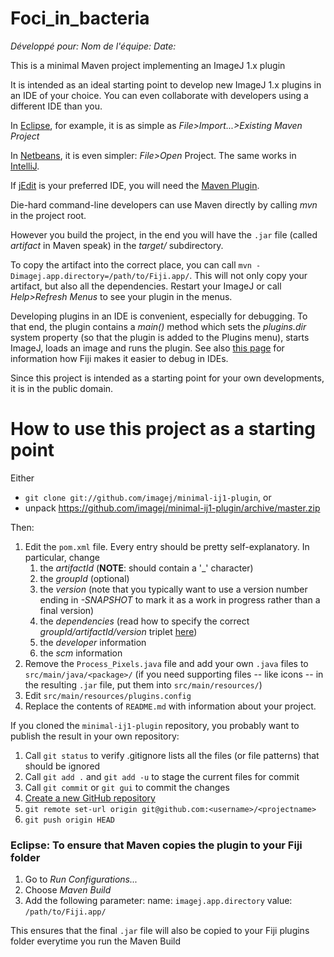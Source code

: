 # Foci_in_bacteria

*Développé pour:*
*Nom de l'équipe:*
*Date:*

This is a minimal Maven project implementing an ImageJ 1.x plugin

It is intended as an ideal starting point to develop new ImageJ 1.x plugins
in an IDE of your choice. You can even collaborate with developers using a
different IDE than you.

In [Eclipse](http://eclipse.org), for example, it is as simple as
_File&gt;Import...&gt;Existing Maven Project_

In [Netbeans](http://netbeans.org), it is even simpler: _File&gt;Open_
Project. The same works in [IntelliJ](http://jetbrains.net).

If [jEdit](http://jedit.org) is your preferred IDE, you will need the [Maven
Plugin](http://plugins.jedit.org/plugins/?MavenPlugin).

Die-hard command-line developers can use Maven directly by calling _mvn_
in the project root.

However you build the project, in the end you will have the ```.jar``` file
(called *artifact* in Maven speak) in the _target/_ subdirectory.

To copy the artifact into the correct place, you can call ```mvn
-Dimagej.app.directory=/path/to/Fiji.app/```. This will not only copy your
artifact, but also all the dependencies. Restart your ImageJ or call
*Help>Refresh Menus* to see your plugin in the menus.

Developing plugins in an IDE is convenient, especially for debugging. To
that end, the plugin contains a _main()_ method which sets the _plugins.dir_
system property (so that the plugin is added to the Plugins menu), starts
ImageJ, loads an image and runs the plugin. See also
[this page](fiji.sc/Debugging#Debugging_plugins_in_an_IDE_.28Netbeans.2C_IntelliJ.2C_Eclipse.2C_etc.29)
for information how Fiji makes it easier to debug in IDEs.

Since this project is intended as a starting point for your own
developments, it is in the public domain.

How to use this project as a starting point
===========================================

Either

* ```git clone git://github.com/imagej/minimal-ij1-plugin```, or
* unpack https://github.com/imagej/minimal-ij1-plugin/archive/master.zip

Then:

1. Edit the ```pom.xml``` file. Every entry should be pretty self-explanatory.
   In particular, change
    1. the *artifactId* (**NOTE**: should contain a '_' character)
    2. the *groupId* (optional)
    3. the *version* (note that you typically want to use a version number
       ending in *-SNAPSHOT* to mark it as a work in progress rather than a
       final version)
    4. the *dependencies* (read how to specify the correct
       *groupId/artifactId/version* triplet
       [here](http://fiji.sc/Maven#How_to_find_a_dependency.27s_groupId.2FartifactId.2Fversion_.28GAV.29.3F))
    5. the *developer* information
    6. the *scm* information
2. Remove the ```Process_Pixels.java``` file and add your own ```.java``` files
   to ```src/main/java/<package>/``` (if you need supporting files -- like icons
   -- in the resulting ```.jar``` file, put them into ```src/main/resources/```)
3. Edit ```src/main/resources/plugins.config```
4. Replace the contents of ```README.md``` with information about your project.

If you cloned the ```minimal-ij1-plugin``` repository, you probably want to
publish the result in your own repository:

1. Call ```git status``` to verify .gitignore lists all the files (or file
   patterns) that should be ignored
2. Call ```git add .``` and ```git add -u``` to stage the current files for
   commit
3. Call ```git commit``` or ```git gui``` to commit the changes
4. [Create a new GitHub repository](https://github.com/new)
5. ```git remote set-url origin git@github.com:<username>/<projectname>```
6. ```git push origin HEAD```

### Eclipse: To ensure that Maven copies the plugin to your Fiji folder 

1. Go to _Run Configurations..._
2. Choose _Maven Build_
2. Add the following parameter: name: ```imagej.app.directory``` value: ```/path/to/Fiji.app/```

This ensures that the final ```.jar``` file will also be copied to your Fiji plugins folder everytime you run the Maven Build
